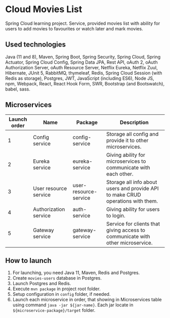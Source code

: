 # Cloud Movies List
Spring Cloud learning project.
Service, provided movies list with ability for users to add movies to favourites or watch later and mark movies.

## Used technologies
Java (11 and 8), Maven, 
Spring Boot, Spring Security, Spring Cloud, Spring Actuator, Spring Cloud Config, Spring Data JPA,
Rest API, oAuth 2, oAuth Authorization Server, oAuth Resource Server, 
Netflix Eureka, Netflix Zuul, Hibernate, JUnit 5, RabbitMQ, thymeleaf,
Redis, Spring Cloud Session (with Redis as storage), Postgres, JWT,
JavaScript (including ES6), Node JS, npm, Webpack, React, React Hook Form, SWR, Bootstrap (and Bootswatch), babel, sass.

## Microservices
Launch order | Name | Package | Description
------------ | ---- | ------- | -----------
1 | Config service | config-service | Storage all config and provide it to other microservices.
2 | Eureka service | eureka-service | Giving ability for microservices to communicate with each other.
3 | User resource service | user-resource-service | Storage all info about users and provide API to make CRUD operations with them.
4 | Authorization service | auth-service | Giving ability for users to login.
5 | Gateway service  | gateway-service | Service for clients that giving access to communicate with other microservice.

## How to launch
1. For launching, you need Java 11, Maven, Redis and Postgres.
2. Create `movies-users` database in Postgres.
3. Launch Postgres and Redis.
4. Execute `mvn package` in project root folder.
5. Setup configuration in `config` folder, if needed.
6. Launch each microservice in order, that showing in Microservices table using command `java -jar ${jar-name}`. Each jar locate in `${microservice-package}/target` folder.